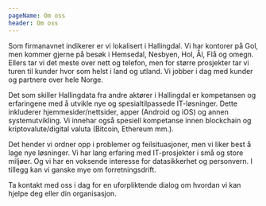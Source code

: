 ```yaml
---
pageName: Om oss
header: Om oss
---
```

Som firmanavnet indikerer er vi lokalisert i Hallingdal. Vi har kontorer på Gol, men kommer gjerne på besøk i Hemsedal, Nesbyen, Hol, Ål, Flå og omegn. Ellers tar vi det meste over nett og telefon, men for større prosjekter tar vi turen til kunder hvor som helst i land og utland. Vi jobber i dag med kunder og partnere over hele Norge.



Det som skiller Hallingdata fra andre aktører i Hallingdal er kompetansen og erfaringene med å utvikle nye og spesialtilpassede IT-løsninger. Dette inkluderer hjemmesider/nettsider, apper (Android og iOS) og annen systemutvikling. Vi innehar også spesiell kompetanse innen blockchain og kriptovalute/digital valuta (Bitcoin, Ethereum mm.).



Det hender vi ordner opp i problemer og feilsituasjoner, men vi liker best å lage nye løsninger. Vi har lang erfaring med IT-prosjekter i små og store miljøer. Og vi har en voksende interesse for datasikkerhet og personvern. I tillegg kan vi ganske mye om forretningsdrift.



Ta kontakt med oss i dag for en uforpliktende dialog om hvordan vi kan hjelpe deg eller din organisasjon.
